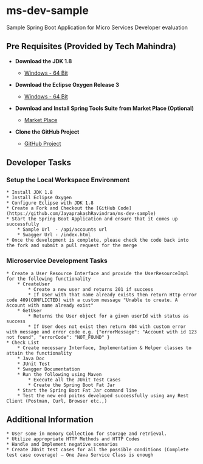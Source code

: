 # ms-dev-sample

Sample Spring Boot Application for Micro Services Developer evaluation

## Pre Requisites (Provided by Tech Mahindra)
* **Download the JDK 1.8** 
	* [Windows - 64 Bit](http://www.oracle.com/technetwork/java/javase/downloads/jdk8-downloads-2133151.html)
	
* **Download the Eclipse Oxygen Release 3**
	* [Windows - 64 Bit](http://www.eclipse.org/downloads/download.php?file=/technology/epp/downloads/release/oxygen/3/eclipse-jee-oxygen-3-win32-x86_64.zip)

* **Download and Install Spring Tools Suite from Market Place (Optional)**
	* [Market Place](https://marketplace.eclipse.org/content/spring-tools-aka-spring-ide-and-spring-tool-suite)
	
* **Clone the GitHub Project**
	* [GitHub Project](https://github.com/JayaprakashRavindran/ms-dev-sample)

## Developer Tasks

### Setup the Local Workspace Environment
	* Install JDK 1.8
	* Install Eclipse Oxygen
	* Configure Eclipse with JDK 1.8
	* Create a Fork and Checkout the [GitHub Code](https://github.com/JayaprakashRavindran/ms-dev-sample)
	* Start the Spring Boot Application and ensure that it comes up successfully 
		* Sample Url  - /api/accounts url
		* Swagger Url - /index.html
	* Once the development is complete, please check the code back into the fork and submit a pull request for the merge
	
### Microservice Development Tasks
	* Create a User	Resource Interface and provide the UserResourceImpl for the following functionality
		* CreateUser
			* Create a new user and returns 201 if success
			* If User with that name already exists then return Http error code 409(CONFLICTED) with a custom message "Unable to create. A Account with name already exist"
		* GetUser
			* Returns the User object for a given userId with status as success
			* If User does not exist then return 404 with custom error with message and error code e.g. {"errorMessage": "Account with id 123 not found", "errorCode": "NOT_FOUND" }
	* Check List
		* Create necessary Interface, Implementation & Helper classes to attain the functionality
		* Java Doc
		* JUnit Test
		* Swagger Documentation
		* Run the following using Maven
			* Execute all the JUnit Test Cases
			* Create the Spring Boot Fat Jar
		* Start the Spring Boot Fat Jar command line
		* Test the new end poitns developed successfully using any Rest Client (Postman, Curl, Browser etc.,)
		
## Additional Information
	* User some in memory Collection for storage and retrieval.
	* Utilize appropriate HTTP Methods and HTTP Codes
	* Handle and Implement negative scenarios
	* Create JUnit test cases for all the possible conditions (Complete test case coverage) – One Java Service Class is enough
